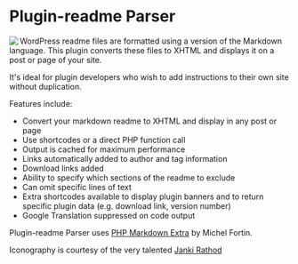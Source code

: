 # Plugin-readme Parser

<img src="hhttps://ps.w.org/wp-readme-parser/assets/icon-128x128.png" align="left">WordPress readme files are formatted using a version of the Markdown language. This plugin converts these files to XHTML and displays it on a post or page of your site.

It's ideal for plugin developers who wish to add instructions to their own site without duplication.

Features include:

* Convert your markdown readme to XHTML and display in any post or page
* Use shortcodes or a direct PHP function call
* Output is cached for maximum performance
* Links automatically added to author and tag information
* Download links added
* Ability to specify which sections of the readme to exclude
* Can omit specific lines of text
* Extra shortcodes available to display plugin banners and to return specific plugin data (e.g. download link, version number)
* Google Translation suppressed on code output

Plugin-readme Parser uses [PHP Markdown Extra](https://michelf.ca/projects/php-markdown/ "PHP Markdown") by Michel Fortin.

Iconography is courtesy of the very talented [Janki Rathod](https://www.fiverr.com/jankirathore)


<!-- <p align="right"><a href="https://wordpress.org/plugins/plugin-readme-parser/"><img src="https://img.shields.io/wordpress/plugin/dt/plugin-readme-parser?label=wp.org%20downloads&style=for-the-badge">&nbsp;<img src="https://img.shields.io/wordpress/plugin/stars/plugin-readme-parser?color=orange&style=for-the-badge"></a></p> -->
